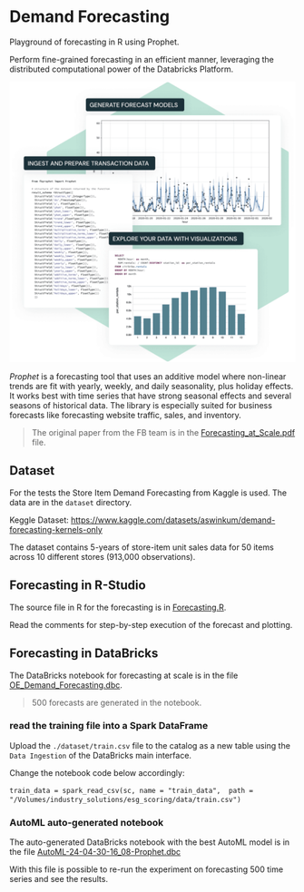# Demand Forecasting 

Playground of forecasting in R using Prophet. 

Perform fine-grained forecasting in an efficient manner, leveraging the distributed computational power of the Databricks Platform.

![](hero.png)

*Prophet* is a forecasting tool that uses an additive model where non-linear trends are fit with yearly, weekly, and daily seasonality, plus holiday effects. It works best with time series that have strong seasonal effects and several seasons of historical data. The library is especially suited for business forecasts like forecasting website traffic, sales, and inventory.

>The original paper from the FB team is in the 
[Forecasting_at_Scale.pdf](Forecasting_at_Scale.pdf) file.

## Dataset
For the tests the Store Item Demand Forecasting from Kaggle is used. The data are in the `dataset` directory.

Keggle Dataset: 
https://www.kaggle.com/datasets/aswinkum/demand-forecasting-kernels-only

The dataset contains 5-years of store-item unit sales data for 50 items across 10 different stores (913,000 observations).

## Forecasting in R-Studio
The source file in R for the forecasting is in [Forecasting.R](Forecasting.R).

Read the comments for step-by-step execution of the forecast and plotting.

## Forecasting in DataBricks
The DataBricks notebook for forecasting at scale is in the file [OE_Demand_Forecasting.dbc](OE_Demand_Forecasting.dbc).


>500 forecasts are generated in the notebook.

### read the training file into a Spark DataFrame
Upload the `./dataset/train.csv` file to the catalog as a new table using the `Data Ingestion` of the DataBricks main interface.

Change the notebook code below accordingly:
```
train_data = spark_read_csv(sc, name = "train_data",  path = "/Volumes/industry_solutions/esg_scoring/data/train.csv")
```
### AutoML auto-generated notebook
The auto-generated DataBricks notebook with the best AutoML model is in the file [AutoML-24-04-30-16_08-Prophet.dbc](AutoML-24-04-30-16_08-Prophet.dbc)

With this file is possible to re-run the experiment on forecasting 500 time series and see the results.
